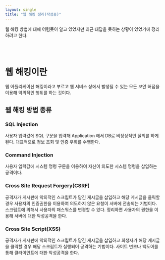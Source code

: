 ```yaml
---
layout: single
title: "웹 해킹 정리(작성중)"
---
```


웹 해킹 방법에 대해 어렴풋이 알고 있었지만 최근 대답을 못하는 상황이 있었기에 정리하려고 한다.


<br/>
<br/>

# 웹 해킹이란

웹 어플리케이션 해킹이라고 부르고 웹 서비스 상에서 발생될 수 있는 모든 보안 허점을 이용해 악의적인 행위를 하는 것이다.

## 웹 해킹 방법 종류

### SQL Injection

사용자 입력값에 SQL 구문을 입력해 Application 에서 DB로 비정상적인 질의를 하게된다. 대표적으로 정보 조회 및 인증 우회를 수행한다.


### Command Injection
사용자 입력값에 시스템 명령 구문을 이용하여 자신이 의도한 시스템 명령을 삽입하는 공격이다.
 
### Cross Site Request Forgery(CSRF)

공격자가 게시판에 악의적인 스크립트가 담긴 게시글을 삽입하고 해당 게시글을 클릭할 경우 사용자의 인증권한을 이용하여 의도하지 않은 요청이 서버에 전송되는 기법이다. 스크립트에 의해서 사용자의 패스워스를 변경할 수 있다. 정리하면 사용자의 권한을 이용해 서버에 대한 악성공격을 한다.

### Cross Site Script(XSS)

공격자가 게시판에 악의적인 스크립트가 담긴 게시글을 삽입하고 희생자가 해당 게시글을 클릭할 경우 해당 스크립트가 실행되어 공격하는 기법이다.
사이트 변조나 백도어를 통해 클라이언트에 대한 악성공격을 한다.
